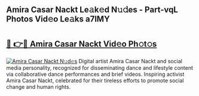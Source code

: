 ## Amira Casar Nackt Le𝚊k𝚎d N𝚞𝚍es - Part-vqL Photos Vid𝚎o Le𝚊ks a7lMY

# <h2><a href="http://fb9bzpe.evod.top/?m=Amira+Casar+Nackt">🔗 👉🔴 Amira Casar Nackt Vid𝚎o Ph𝚘t𝚘s</a></h2>

[![Amira Casar Nackt N𝚞d𝚎s](https://i.imgur.com/8V9OHl7.gif)](http://fb9bzpe.evod.top/?m=Amira+Casar+Nackt)
Digital artist Amira Casar Nackt and social media personality, recognized for disseminating dance and lifestyle content via collaborative dance performances and brief videos. Inspiring activist Amira Casar Nackt, celebrated for their tireless efforts to promote social change and human rights. 

